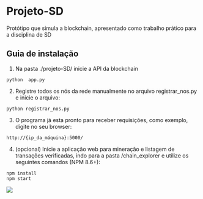# Projeto-SD
Protótipo que simula a blockchain, apresentado como trabalho prático para a disciplina de SD

## Guia de instalação

1.  Na pasta ./projeto-SD/ inicie a API da blockchain

```
python  app.py
```

2. Registre todos os nós da rede manualmente no arquivo registrar_nos.py e inicie o arquivo:

```
python registrar_nos.py
```

3. O programa já esta pronto para receber requisições,  como exemplo, digite no seu browser:

```
http://{ip_da_máquina}:5000/
```

4. (opcional) Inicie a aplicação web para mineração e listagem de transações verificadas, indo para a pasta /chain_explorer e utilize os seguintes comandos (NPM 8.6+):

```
npm install
npm start
```

![](https://gfycat.com/ElaborateTastyChupacabra)
